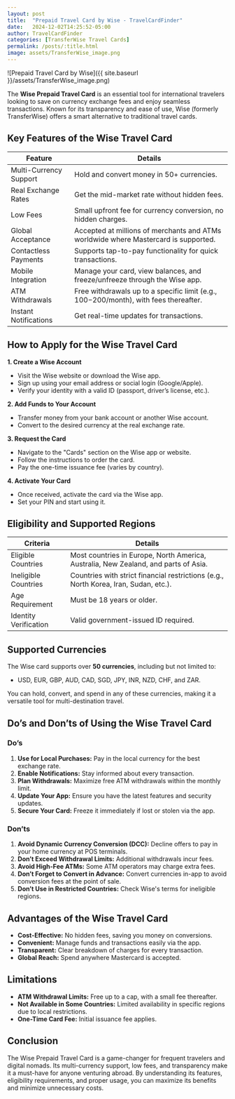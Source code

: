 ```yaml
---
layout: post
title:  "Prepaid Travel Card by Wise - TravelCardFinder"
date:   2024-12-02T14:25:52-05:00
author: TravelCardFinder
categories: [TransferWise Travel Cards]
permalink: /posts/:title.html
image: assets/TransferWise_image.png
---
```


![Prepaid Travel Card by Wise]({{ site.baseurl }}/assets/TransferWise_image.png)

The **Wise Prepaid Travel Card** is an essential tool for international travelers looking to save on currency exchange fees and enjoy seamless transactions. Known for its transparency and ease of use, Wise (formerly TransferWise) offers a smart alternative to traditional travel cards.


## Key Features of the Wise Travel Card

| Feature | Details |
|-------|--------|
| Multi-Currency Support | Hold and convert money in 50+ currencies. |
| Real Exchange Rates | Get the mid-market rate without hidden fees. |
| Low Fees | Small upfront fee for currency conversion, no hidden charges. |
| Global Acceptance | Accepted at millions of merchants and ATMs worldwide where Mastercard is supported.
| Contactless Payments | Supports tap-to-pay functionality for quick transactions.
| Mobile Integration | Manage your card, view balances, and freeze/unfreeze through the Wise app.
| ATM Withdrawals | Free withdrawals up to a specific limit (e.g., $100-$200/month), with fees thereafter.
| Instant Notifications | Get real-time updates for transactions.

## How to Apply for the Wise Travel Card

**1. Create a Wise Account**

+ Visit the Wise website or download the Wise app.
+ Sign up using your email address or social login (Google/Apple).
+ Verify your identity with a valid ID (passport, driver’s license, etc.).

**2. Add Funds to Your Account**
+ Transfer money from your bank account or another Wise account.
+ Convert to the desired currency at the real exchange rate.

**3. Request the Card**
+ Navigate to the "Cards" section on the Wise app or website.
+ Follow the instructions to order the card.
+ Pay the one-time issuance fee (varies by country).

**4. Activate Your Card**
+ Once received, activate the card via the Wise app.
+ Set your PIN and start using it.

## Eligibility and Supported Regions

| Criteria | Details |
|-------|--------|
| Eligible Countries | Most countries in Europe, North America, Australia, New Zealand, and parts of Asia. |
| Ineligible Countries | Countries with strict financial restrictions (e.g., North Korea, Iran, Sudan, etc.). |
| Age Requirement | Must be 18 years or older. |
| Identity Verification | Valid government-issued ID required. |

## Supported Currencies
The Wise card supports over **50 currencies**, including but not limited to:

+ USD, EUR, GBP, AUD, CAD, SGD, JPY, INR, NZD, CHF, and ZAR.

You can hold, convert, and spend in any of these currencies, making it a versatile tool for multi-destination travel.

## Do’s and Don’ts of Using the Wise Travel Card

### Do’s
1. **Use for Local Purchases:** Pay in the local currency for the best exchange rate.
2. **Enable Notifications:** Stay informed about every transaction.
3. **Plan Withdrawals:** Maximize free ATM withdrawals within the monthly limit.
4. **Update Your App:** Ensure you have the latest features and security updates.
5. **Secure Your Card:** Freeze it immediately if lost or stolen via the app.

### Don’ts
1. **Avoid Dynamic Currency Conversion (DCC):** Decline offers to pay in your home currency at POS terminals.
2. **Don’t Exceed Withdrawal Limits:** Additional withdrawals incur fees.
3. **Avoid High-Fee ATMs:** Some ATM operators may charge extra fees.
4. **Don’t Forget to Convert in Advance:** Convert currencies in-app to avoid conversion fees at the point of sale.
5. **Don’t Use in Restricted Countries:** Check Wise's terms for ineligible regions.

## Advantages of the Wise Travel Card

+ **Cost-Effective:** No hidden fees, saving you money on conversions.
+ **Convenient:** Manage funds and transactions easily via the app.
+ **Transparent:** Clear breakdown of charges for every transaction.
+ **Global Reach:** Spend anywhere Mastercard is accepted.

## Limitations
+ **ATM Withdrawal Limits:** Free up to a cap, with a small fee thereafter.
+ **Not Available in Some Countries:** Limited availability in specific regions due to local restrictions.
+ **One-Time Card Fee:** Initial issuance fee applies.

## Conclusion
The Wise Prepaid Travel Card is a game-changer for frequent travelers and digital nomads. Its multi-currency support, low fees, and transparency make it a must-have for anyone venturing abroad. By understanding its features, eligibility requirements, and proper usage, you can maximize its benefits and minimize unnecessary costs.